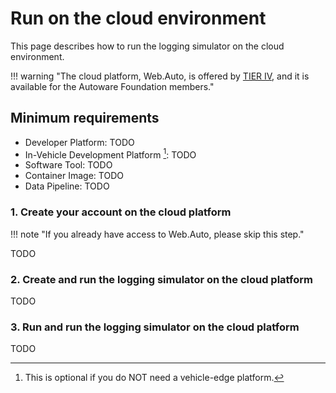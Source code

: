 # Run on the cloud environment

This page describes how to run the logging simulator on the cloud environment.

!!! warning "The cloud platform, Web.Auto, is offered by [TIER IV](https://tier4.jp/en/), and it is available for the Autoware Foundation members."

## Minimum requirements

- Developer Platform: TODO
- In-Vehicle Development Platform [^1]: TODO
- Software Tool: TODO
- Container Image: TODO
- Data Pipeline: TODO

[^1]: This is optional if you do NOT need a vehicle-edge platform.

### 1. Create your account on the cloud platform

!!! note "If you already have access to Web.Auto, please skip this step."

TODO

### 2. Create and run the logging simulator on the cloud platform

TODO

### 3. Run and run the logging simulator on the cloud platform

TODO
